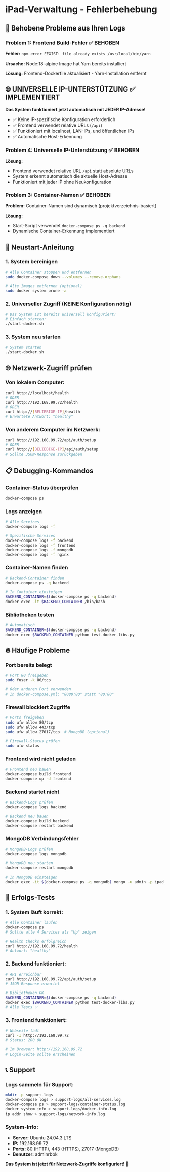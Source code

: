 # iPad-Verwaltung - Fehlerbehebung

## 🔧 Behobene Probleme aus Ihren Logs

### Problem 1: Frontend Build-Fehler ✅ BEHOBEN
**Fehler:** `npm error EEXIST: file already exists /usr/local/bin/yarn`

**Ursache:** Node:18-alpine Image hat Yarn bereits installiert

**Lösung:** Frontend-Dockerfile aktualisiert - Yarn-Installation entfernt

## 🌐 UNIVERSELLE IP-UNTERSTÜTZUNG ✅ IMPLEMENTIERT

**Das System funktioniert jetzt automatisch mit JEDER IP-Adresse!**

- ✅ Keine IP-spezifische Konfiguration erforderlich
- ✅ Frontend verwendet relative URLs (`/api`)
- ✅ Funktioniert mit localhost, LAN-IPs, und öffentlichen IPs
- ✅ Automatische Host-Erkennung

### Problem 4: Universelle IP-Unterstützung ✅ BEHOBEN
**Lösung:**
- Frontend verwendet relative URL `/api` statt absolute URLs
- System erkennt automatisch die aktuelle Host-Adresse
- Funktioniert mit jeder IP ohne Neukonfiguration

### Problem 3: Container-Namen ✅ BEHOBEN
**Problem:** Container-Namen sind dynamisch (projektverzeichnis-basiert)

**Lösung:**
- Start-Script verwendet `docker-compose ps -q backend`
- Dynamische Container-Erkennung implementiert

## 🚀 Neustart-Anleitung

### 1. System bereinigen
```bash
# Alle Container stoppen und entfernen
sudo docker-compose down --volumes --remove-orphans

# Alte Images entfernen (optional)
sudo docker system prune -a
```

### 2. Universeller Zugriff (KEINE Konfiguration nötig)
```bash
# Das System ist bereits universell konfiguriert!
# Einfach starten:
./start-docker.sh
```

### 3. System neu starten
```bash
# System starten
./start-docker.sh
```

## 🌐 Netzwerk-Zugriff prüfen

### Von lokalem Computer:
```bash
curl http://localhost/health
# ODER
curl http://192.168.99.72/health
# ODER  
curl http://[BELIEBIGE-IP]/health
# Erwartete Antwort: "healthy"
```

### Von anderem Computer im Netzwerk:
```bash
curl http://192.168.99.72/api/auth/setup
# ODER
curl http://[BELIEBIGE-IP]/api/auth/setup
# Sollte JSON-Response zurückgeben
```

## 📋 Debugging-Kommandos

### Container-Status überprüfen
```bash
docker-compose ps
```

### Logs anzeigen
```bash
# Alle Services
docker-compose logs -f

# Spezifische Services
docker-compose logs -f backend
docker-compose logs -f frontend
docker-compose logs -f mongodb
docker-compose logs -f nginx
```

### Container-Namen finden
```bash
# Backend-Container finden
docker-compose ps -q backend

# In Container einsteigen
BACKEND_CONTAINER=$(docker-compose ps -q backend)
docker exec -it $BACKEND_CONTAINER /bin/bash
```

### Bibliotheken testen
```bash
# Automatisch
BACKEND_CONTAINER=$(docker-compose ps -q backend)
docker exec $BACKEND_CONTAINER python test-docker-libs.py
```

## 🔥 Häufige Probleme

### Port bereits belegt
```bash
# Port 80 freigeben
sudo fuser -k 80/tcp

# Oder anderen Port verwenden
# In docker-compose.yml: "8080:80" statt "80:80"
```

### Firewall blockiert Zugriffe
```bash
# Ports freigeben
sudo ufw allow 80/tcp
sudo ufw allow 443/tcp
sudo ufw allow 27017/tcp  # MongoDB (optional)

# Firewall-Status prüfen
sudo ufw status
```

### Frontend wird nicht geladen
```bash
# Frontend neu bauen
docker-compose build frontend
docker-compose up -d frontend
```

### Backend startet nicht
```bash
# Backend-Logs prüfen
docker-compose logs backend

# Backend neu bauen
docker-compose build backend
docker-compose restart backend
```

### MongoDB Verbindungsfehler
```bash
# MongoDB-Logs prüfen
docker-compose logs mongodb

# MongoDB neu starten
docker-compose restart mongodb

# In MongoDB einsteigen
docker exec -it $(docker-compose ps -q mongodb) mongo -u admin -p ipad_admin_2024 --authenticationDatabase admin
```

## 🎯 Erfolgs-Tests

### 1. System läuft korrekt:
```bash
# Alle Container laufen
docker-compose ps
# Sollte alle 4 Services als "Up" zeigen

# Health Checks erfolgreich
curl http://192.168.99.72/health
# Antwort: "healthy"
```

### 2. Backend funktioniert:
```bash
# API erreichbar
curl http://192.168.99.72/api/auth/setup
# JSON-Response erwartet

# Bibliotheken OK
BACKEND_CONTAINER=$(docker-compose ps -q backend)
docker exec $BACKEND_CONTAINER python test-docker-libs.py
# Alle Tests ✅
```

### 3. Frontend funktioniert:
```bash
# Webseite lädt
curl -I http://192.168.99.72
# Status: 200 OK

# Im Browser: http://192.168.99.72
# Login-Seite sollte erscheinen
```

## 📞 Support

### Logs sammeln für Support:
```bash
mkdir -p support-logs
docker-compose logs > support-logs/all-services.log
docker-compose ps > support-logs/container-status.log
docker system info > support-logs/docker-info.log
ip addr show > support-logs/network-info.log
```

### System-Info:
- **Server:** Ubuntu 24.04.3 LTS
- **IP:** 192.168.99.72 
- **Ports:** 80 (HTTP), 443 (HTTPS), 27017 (MongoDB)
- **Benutzer:** adminrbbk

**Das System ist jetzt für Netzwerk-Zugriffe konfiguriert! 🎉**